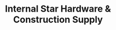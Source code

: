 ---
title: "Internal Star Hardware & Construction Supply"
url: /san-pablo/internal-star-hardware-and-construction-supply/
shop: hardware
---